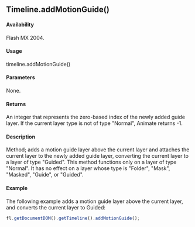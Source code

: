 ## Timeline.addMotionGuide()

#### Availability

Flash MX 2004.

#### Usage

timeline.addMotionGuide()

#### Parameters

None.

#### Returns

An integer that represents the zero-based index of the newly added guide layer. If the current layer type is not of type
"Normal", Animate returns -1.

#### Description

Method; adds a motion guide layer above the current layer and attaches the current layer to the newly added guide layer, converting the current layer to a layer of type "Guided".
This method functions only on a layer of type "Normal". It has no effect on a layer whose type is "Folder", "Mask", "Masked", "Guide", or "Guided".

#### Example

The following example adds a motion guide layer above the current layer, and converts the current layer to Guided:

```javascript
fl.getDocumentDOM().getTimeline().addMotionGuide();
```
